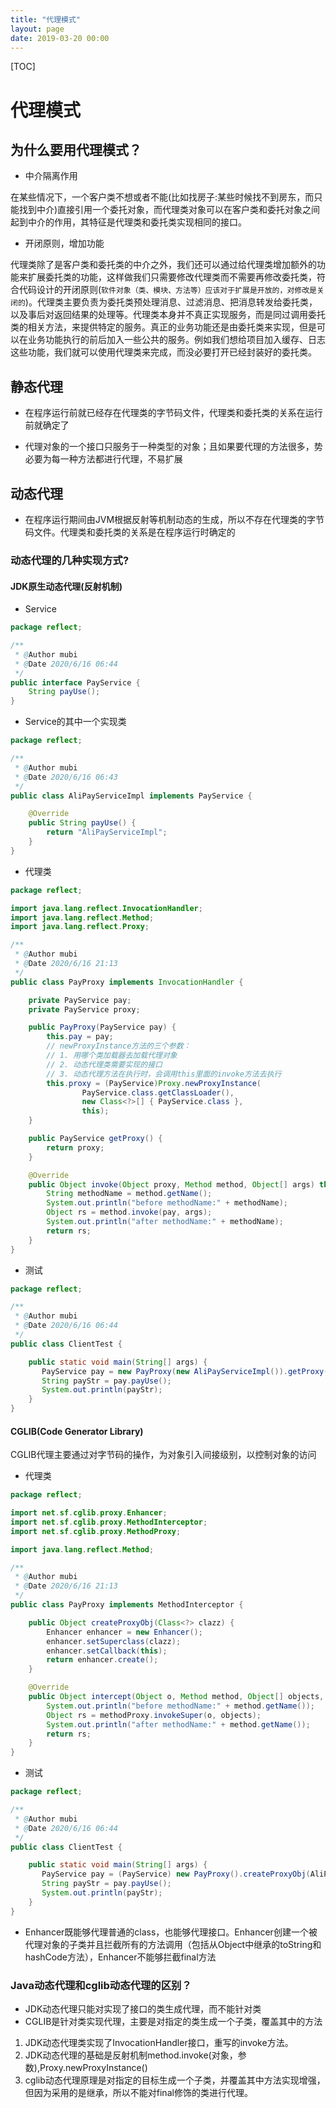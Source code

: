 ```yaml
---
title: "代理模式"
layout: page
date: 2019-03-20 00:00
---
```


[TOC]

# 代理模式

## 为什么要用代理模式？

* 中介隔离作用

在某些情况下，一个客户类不想或者不能(比如找房子:某些时候找不到房东，而只能找到中介)直接引用一个委托对象，而代理类对象可以在客户类和委托对象之间起到中介的作用，其特征是代理类和委托类实现相同的接口。

* 开闭原则，增加功能

代理类除了是客户类和委托类的中介之外，我们还可以通过给代理类增加额外的功能来扩展委托类的功能，这样做我们只需要修改代理类而不需要再修改委托类，符合代码设计的开闭原则(`软件对象（类、模块、方法等）应该对于扩展是开放的，对修改是关闭的`)。代理类主要负责为委托类预处理消息、过滤消息、把消息转发给委托类，以及事后对返回结果的处理等。代理类本身并不真正实现服务，而是同过调用委托类的相关方法，来提供特定的服务。真正的业务功能还是由委托类来实现，但是可以在业务功能执行的前后加入一些公共的服务。例如我们想给项目加入缓存、日志这些功能，我们就可以使用代理类来完成，而没必要打开已经封装好的委托类。

## 静态代理

* 在程序运行前就已经存在代理类的字节码文件，代理类和委托类的关系在运行前就确定了

* 代理对象的一个接口只服务于一种类型的对象；且如果要代理的方法很多，势必要为每一种方法都进行代理，不易扩展

## 动态代理

* 在程序运行期间由JVM根据反射等机制动态的生成，所以不存在代理类的字节码文件。代理类和委托类的关系是在程序运行时确定的

### 动态代理的几种实现方式?

#### JDK原生动态代理(反射机制)

* Service

```java
package reflect;

/**
 * @Author mubi
 * @Date 2020/6/16 06:44
 */
public interface PayService {
    String payUse();
}
```

* Service的其中一个实现类

```java
package reflect;

/**
 * @Author mubi
 * @Date 2020/6/16 06:43
 */
public class AliPayServiceImpl implements PayService {

    @Override
    public String payUse() {
        return "AliPayServiceImpl";
    }
}
```

* 代理类

```java
package reflect;

import java.lang.reflect.InvocationHandler;
import java.lang.reflect.Method;
import java.lang.reflect.Proxy;

/**
 * @Author mubi
 * @Date 2020/6/16 21:13
 */
public class PayProxy implements InvocationHandler {

    private PayService pay;
    private PayService proxy;

    public PayProxy(PayService pay) {
        this.pay = pay;
        // newProxyInstance方法的三个参数：
        // 1. 用哪个类加载器去加载代理对象
        // 2. 动态代理类需要实现的接口
        // 3. 动态代理方法在执行时，会调用this里面的invoke方法去执行
        this.proxy = (PayService)Proxy.newProxyInstance(
                PayService.class.getClassLoader(),
                new Class<?>[] { PayService.class },
                this);
    }

    public PayService getProxy() {
        return proxy;
    }

    @Override
    public Object invoke(Object proxy, Method method, Object[] args) throws Throwable {
        String methodName = method.getName();
        System.out.println("before methodName:" + methodName);
        Object rs = method.invoke(pay, args);
        System.out.println("after methodName:" + methodName);
        return rs;
    }
}
```

* 测试

```java
package reflect;

/**
 * @Author mubi
 * @Date 2020/6/16 06:44
 */
public class ClientTest {

    public static void main(String[] args) {
       PayService pay = new PayProxy(new AliPayServiceImpl()).getProxy();
       String payStr = pay.payUse();
       System.out.println(payStr);
    }
}
```

#### CGLIB(Code Generator Library)

CGLIB代理主要通过对字节码的操作，为对象引入间接级别，以控制对象的访问

* 代理类

```java
package reflect;

import net.sf.cglib.proxy.Enhancer;
import net.sf.cglib.proxy.MethodInterceptor;
import net.sf.cglib.proxy.MethodProxy;

import java.lang.reflect.Method;

/**
 * @Author mubi
 * @Date 2020/6/16 21:13
 */
public class PayProxy implements MethodInterceptor {

    public Object createProxyObj(Class<?> clazz) {
        Enhancer enhancer = new Enhancer();
        enhancer.setSuperclass(clazz);
        enhancer.setCallback(this);
        return enhancer.create();
    }

    @Override
    public Object intercept(Object o, Method method, Object[] objects, MethodProxy methodProxy) throws Throwable {
        System.out.println("before methodName:" + method.getName());
        Object rs = methodProxy.invokeSuper(o, objects);
        System.out.println("after methodName:" + method.getName());
        return rs;
    }
}
```

* 测试

```java
package reflect;

/**
 * @Author mubi
 * @Date 2020/6/16 06:44
 */
public class ClientTest {

    public static void main(String[] args) {
       PayService pay = (PayService) new PayProxy().createProxyObj(AliPayServiceImpl.class);
       String payStr = pay.payUse();
       System.out.println(payStr);
    }
}
```

* Enhancer既能够代理普通的class，也能够代理接口。Enhancer创建一个被代理对象的子类并且拦截所有的方法调用（包括从Object中继承的toString和hashCode方法），Enhancer不能够拦截final方法

### Java动态代理和cglib动态代理的区别？

* JDK动态代理只能对实现了接口的类生成代理，而不能针对类
* CGLIB是针对类实现代理，主要是对指定的类生成一个子类，覆盖其中的方法

1. JDK动态代理类实现了InvocationHandler接口，重写的invoke方法。
2. JDK动态代理的基础是反射机制method.invoke(对象，参数),Proxy.newProxyInstance()
3. cglib动态代理原理是对指定的目标生成一个子类，并覆盖其中方法实现增强，但因为采用的是继承，所以不能对final修饰的类进行代理。
